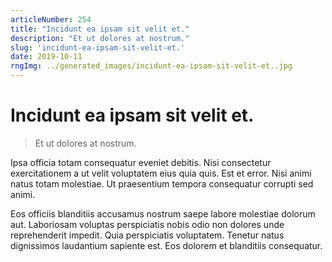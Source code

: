 ```yaml
---
articleNumber: 254
title: "Incidunt ea ipsam sit velit et."
description: "Et ut dolores at nostrum."
slug: 'incidunt-ea-ipsam-sit-velit-et.'
date: 2019-10-11
rngImg: ../generated_images/incidunt-ea-ipsam-sit-velit-et..jpg
---
```


# Incidunt ea ipsam sit velit et.

> Et ut dolores at nostrum.

Ipsa officia totam consequatur eveniet debitis. Nisi consectetur exercitationem a ut velit voluptatem eius quia quis. Est et error. Nisi animi natus totam molestiae. Ut praesentium tempora consequatur corrupti sed animi.
 Eos officiis blanditiis accusamus nostrum saepe labore molestiae dolorum aut. Laboriosam voluptas perspiciatis nobis odio non dolores unde reprehenderit impedit. Quia perspiciatis voluptatem. Tenetur natus dignissimos laudantium sapiente est. Eos dolorem et blanditiis consequatur.
